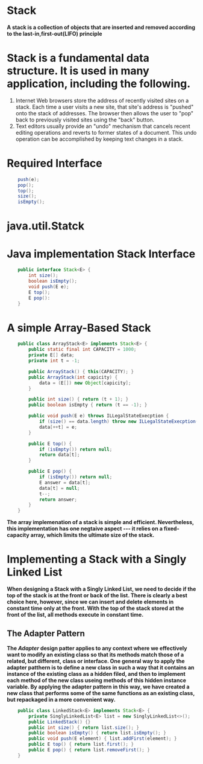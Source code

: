 # Stack

**A stack is a collection of objects that are inserted and removed according to the last-in,first-out(LIFO) principle**

# Stack is a fundamental data structure. It is used in many application, including the following.

1. Internet Web browsers store the address of recently visited sites on a stack. Each time a user visits a new site, that site's address is "pushed" onto the stack of addresses. The browser then allows the user to "pop" back to previously visited sites using the "back" button.
2. Text editors usually provide an "undo" mechanism that cancels recent editing operations and reverts to former states of a document. This undo operation can be accomplished by keeping text changes in a stack.

# Required Interface

```Java
    push(e);
    pop(); 
    top();
    size();
    isEmpty();
```

# java.util.Statck

# Java implementation Stack Interface

```Java
    public interface Stack<E> {
        int size();
        boolean isEmpty();
        void push(E e);
        E top();
        E pop():
    }

```

# A simple Array-Based Stack

```Java
    public class ArrayStack<E> implements Stack<E> {
        public static final int CAPACITY = 1000;
        private E[] data;
        private int t = -1;

        public ArrayStack() { this(CAPACITY); }
        public ArrayStack(int capicity) {
            data = (E[]) new Object[capicity];
        }

        public int size() { return (t + 1); }
        public boolean isEmpty { return (t == -1); }

        public void push(E e) throws ILLegalStateExecption {
            if (size() == data.length) throw new ILLegalStateExecption("Stack is full");
            data[++t] = e;
        } 

        public E top() {
            if (isEmpty()) return null;
            return data[t];
        }

        public E pop() {
            if (isEmpty()) return null;
            E answer = data[t];
            data[t] = null;
            t--;
            return answer;
        }
    }
```
**The array implemenation of a stack is simple and efficient. Nevertheless, this implementation has one negtaive aspect --- it relies on a fixed-capacity array, which limits the ultimate size of the stack.**

# Implementing a Stack with a Singly Linked List

**When designing a Stack with a Singly Linked List, we need to decide if the top of the stack is at the front or back of the list. There is clearly a best choice here, however, since we can insert and delete elements in constant time only at the front. With the top of the stack stored at the front of the list, all methods execute in constant time.**


## The Adapter Pattern

**The ___Adapter___ design patter applies to any context where we effectively want to modify an existing class so that its methods match those of a related, but different, class or interface. One general way to apply the adapter patthern is to define a new class in such a way that it contains an instance of the existing class as a hidden filed, and then to implement each method of the new class useing methods of this hidden instance variable. By applying the adapter pattern in this way, we have created a new class that performs some of the same functions as an existing class, but repackaged in a more convenient way.**

```Java
    public class LinkedStack<E> implements Stack<E> {
        private SinglyLinkedList<E> list = new SinglyLinkedList<>();
        public LinkedStack() {}
        public int size() { return list.size(); }
        public boolean isEmpty() { return list.isEmpty(); }
        public void push(E element) { list.addFirst(element); }
        public E top() { return list.first(); }
        public E pop() { return list.removeFirst(); }
    }
```

